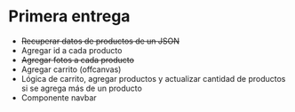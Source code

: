 # Primera entrega

- ~~Recuperar datos de productos de un JSON~~
- Agregar id a cada producto
- ~~Agregar fotos a cada producto~~
- Agregar carrito (offcanvas)
- Lógica de carrito, agregar productos y actualizar cantidad de productos si se agrega más de un producto
- Componente navbar